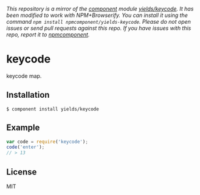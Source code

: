 *This repository is a mirror of the [component](http://component.io) module [yields/keycode](http://github.com/yields/keycode). It has been modified to work with NPM+Browserify. You can install it using the command `npm install npmcomponent/yields-keycode`. Please do not open issues or send pull requests against this repo. If you have issues with this repo, report it to [npmcomponent](https://github.com/airportyh/npmcomponent).*

# keycode

  keycode map.

## Installation

    $ component install yields/keycode

## Example

```js
var code = require('keycode');
code('enter');
// > 13
```

## License

  MIT
